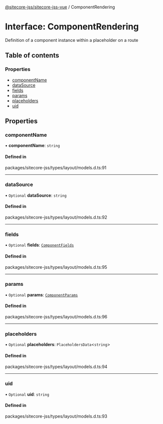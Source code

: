 [@sitecore-jss/sitecore-jss-vue](../README.md) / ComponentRendering

# Interface: ComponentRendering

Definition of a component instance within a placeholder on a route

## Table of contents

### Properties

- [componentName](ComponentRendering.md#componentname)
- [dataSource](ComponentRendering.md#datasource)
- [fields](ComponentRendering.md#fields)
- [params](ComponentRendering.md#params)
- [placeholders](ComponentRendering.md#placeholders)
- [uid](ComponentRendering.md#uid)

## Properties

### componentName

• **componentName**: `string`

#### Defined in

packages/sitecore-jss/types/layout/models.d.ts:91

___

### dataSource

• `Optional` **dataSource**: `string`

#### Defined in

packages/sitecore-jss/types/layout/models.d.ts:92

___

### fields

• `Optional` **fields**: [`ComponentFields`](ComponentFields.md)

#### Defined in

packages/sitecore-jss/types/layout/models.d.ts:95

___

### params

• `Optional` **params**: [`ComponentParams`](ComponentParams.md)

#### Defined in

packages/sitecore-jss/types/layout/models.d.ts:96

___

### placeholders

• `Optional` **placeholders**: `PlaceholdersData`\<`string`\>

#### Defined in

packages/sitecore-jss/types/layout/models.d.ts:94

___

### uid

• `Optional` **uid**: `string`

#### Defined in

packages/sitecore-jss/types/layout/models.d.ts:93
